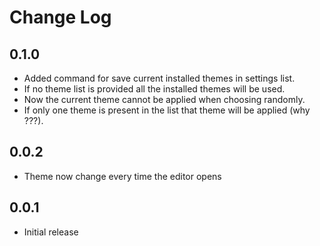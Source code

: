 # Change Log

## 0.1.0

- Added command for save current installed themes in settings list.
- If no theme list is provided all the installed themes will be used. 
- Now the current theme cannot be applied when choosing randomly.
- If only one theme is present in the list that theme will be applied (why ???).

## 0.0.2

- Theme now change every time the editor opens

## 0.0.1

- Initial release